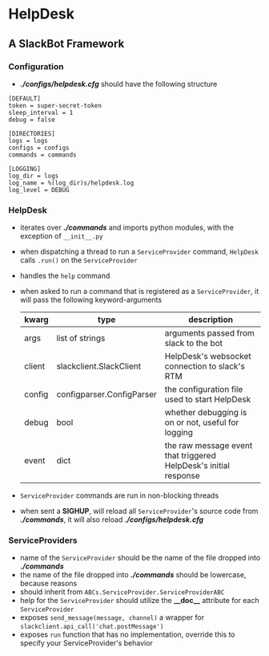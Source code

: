 # HelpDesk
## A SlackBot Framework
### Configuration
- **_./configs/helpdesk.cfg_** should have the following structure 

```
[DEFAULT]
token = super-secret-token
sleep_interval = 1
debug = false

[DIRECTORIES]
logs = logs
configs = configs
commands = commands

[LOGGING]
log_dir = logs
log_name = %(log_dir)s/helpdesk.log
log_level = DEBUG
```

### HelpDesk
- iterates over **_./commands_** and imports python modules, with the exception of `__init__.py`  
- when dispatching a thread to run a `ServiceProvider` command, `HelpDesk` calls `.run()` on the `ServiceProvider`
- handles the `help` command 
- when asked to run a command that is registered as a `ServiceProvider`, it will pass the following keyword-arguments

    | kwarg  | type  | description  |
    |---|---|---|
    | args  | list of strings  | arguments passed from slack to the bot  |
    | client  | slackclient.SlackClient  | HelpDesk's websocket connection to slack's RTM  |
    | config  | configparser.ConfigParser  | the configuration file used to start HelpDesk  |
    | debug  | bool  | whether debugging is on or not, useful for logging  |
    | event  | dict  | the raw message event that triggered HelpDesk's initial response |
    
- `ServiceProvider` commands are run in non-blocking threads
- when sent a **SIGHUP**, will reload all `ServiceProvider`'s source code from **_./commands_**, it will also reload **_./configs/helpdesk.cfg_**


### ServiceProviders 
- name of the `ServiceProvider` should be the name of the file dropped into **_./commands_**
- the name of the file dropped into **_./commands_** should be lowercase, because reasons
- should inherit from `ABCs.ServiceProvider.ServiceProviderABC`
- help for the `ServiceProvider` should utilize the **\_\_doc\_\_** attribute for each `ServiceProvider`
- exposes `send_message(message, channel)` a wrapper for `slackclient.api_call('chat.postMessage')`   
- exposes `run` function that has no implementation, override this to specify your ServiceProvider's behavior


